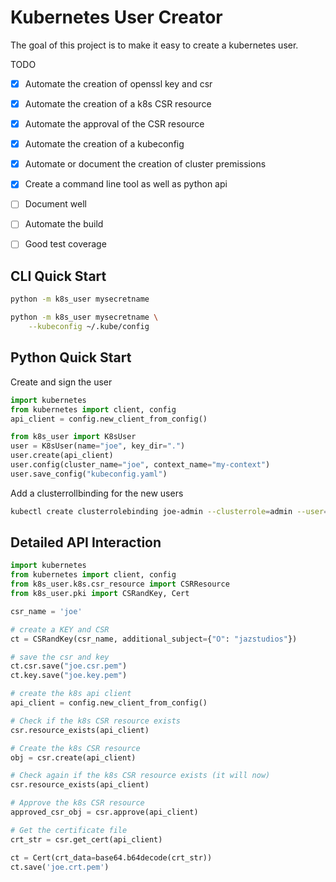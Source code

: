 # Kubernetes User Creator

The goal of this project is to make it easy to create a kubernetes user.

TODO
- [x] Automate the creation of openssl key and csr
- [x] Automate the creation of a k8s CSR resource
- [x] Automate the approval of the CSR resource
- [x] Automate the creation of a kubeconfig 
- [x] Automate or document the creation of cluster premissions
- [x] Create a command line tool as well as python api
- [ ] Document well
- [ ] Automate the build
- [ ] Good test coverage


## CLI Quick Start

```bash
python -m k8s_user mysecretname

python -m k8s_user mysecretname \
    --kubeconfig ~/.kube/config
```

## Python Quick Start

Create and sign the user

```python
import kubernetes
from kubernetes import client, config
api_client = config.new_client_from_config()

from k8s_user import K8sUser
user = K8sUser(name="joe", key_dir=".")
user.create(api_client)
user.config(cluster_name="joe", context_name="my-context")
user.save_config("kubeconfig.yaml")
```

Add a clusterrollbinding for the new users

```bash
kubectl create clusterrolebinding joe-admin --clusterrole=admin --user=joe
```

## Detailed API Interaction

```python
import kubernetes
from kubernetes import client, config
from k8s_user.k8s.csr_resource import CSRResource
from k8s_user.pki import CSRandKey, Cert

csr_name = 'joe'

# create a KEY and CSR
ct = CSRandKey(csr_name, additional_subject={"O": "jazstudios"})

# save the csr and key
ct.csr.save("joe.csr.pem")
ct.key.save("joe.key.pem")

# create the k8s api client
api_client = config.new_client_from_config()

# Check if the k8s CSR resource exists
csr.resource_exists(api_client)

# Create the k8s CSR resource
obj = csr.create(api_client)

# Check again if the k8s CSR resource exists (it will now)
csr.resource_exists(api_client)

# Approve the k8s CSR resource
approved_csr_obj = csr.approve(api_client)

# Get the certificate file
crt_str = csr.get_cert(api_client)

ct = Cert(crt_data=base64.b64decode(crt_str))
ct.save('joe.crt.pem')
```
